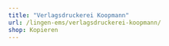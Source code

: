 ```yaml
---
title: "Verlagsdruckerei Koopmann"
url: /lingen-ems/verlagsdruckerei-koopmann/
shop: Kopieren
---
```

